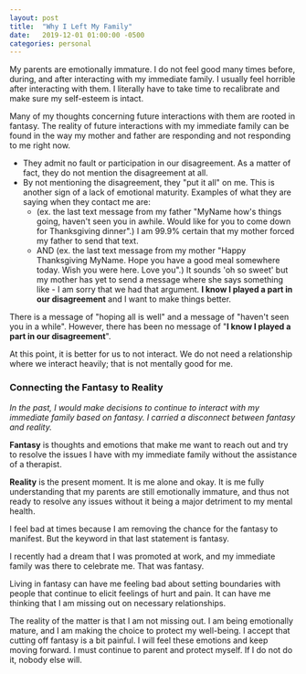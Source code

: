 ```yaml
---
layout: post
title:  "Why I Left My Family"
date:   2019-12-01 01:00:00 -0500
categories: personal
---
```

My parents are emotionally immature.
I do not feel good many times before, during, and after interacting with my immediate family. I usually feel horrible after interacting with them. I literally have to take time to recalibrate and make sure my self-esteem is intact.

Many of my thoughts concerning future interactions with them are rooted in fantasy.
The reality of future interactions with my immediate family can be found in the way my mother and father are responding and not responding to me right now. 
- They admit no fault or participation in our disagreement. As a matter of fact, they do not mention the disagreement at all. 
- By not mentioning the disagreement, they "put it all" on me. This is another sign of a lack of emotional maturity. Examples of what they are saying when they contact me are: 
	- (ex. the last text message from my father "MyName how's things going, haven't seen you in awhile. Would like for you to come down for Thanksgiving dinner".) I am 99.9% certain that my mother forced my father to send that text. 
	- AND (ex. the last text message from my mother "Happy Thanksgiving MyName. Hope you have a good meal somewhere today. Wish you were here. Love you".) It sounds 'oh so sweet' but my mother has yet to send a message where she says something like - I am sorry that we had that argument. **I know I played a part in our disagreement** and I want to make things better.

There is a message of "hoping all is well" and a message of "haven't seen you in a while". However, there has been no message of "**I know I played a part in our disagreement**". 

At this point, it is better for us to not interact. We do not need a relationship where we interact heavily; that is not mentally good for me.

### Connecting the Fantasy to Reality
*In the past, I would make decisions to continue to interact with my immediate family based on fantasy. I carried a disconnect between fantasy and reality.*

**Fantasy** is thoughts and emotions that make me want to reach out and try to resolve the issues I have with my immediate family without the assistance of a therapist.

**Reality** is the present moment. It is me alone and okay. It is me fully understanding that my parents are still emotionally immature, and thus not ready to resolve any issues without it being a major detriment to my mental health.  

I feel bad at times because I am removing the chance for the fantasy to manifest. But the keyword in that last statement is fantasy. 

I recently had a dream that I was promoted at work, and my immediate family was there to celebrate me. That was fantasy.

Living in fantasy can have me feeling bad about setting boundaries with people that continue to elicit feelings of hurt and pain. It can have me thinking that I am missing out on necessary relationships.

The reality of the matter is that I am not missing out. I am being emotionally mature, and I am making the choice to protect my well-being. I accept that cutting off fantasy is a bit painful. I will feel these emotions and keep moving forward. I must continue to parent and protect myself. If I do not do it, nobody else will.




